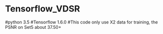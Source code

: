 # Tensorflow_VDSR
#python 3.5
#Tensorflow 1.6.0
#This code only use X2 data for training, the PSNR on Set5 about 37.50+
